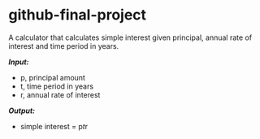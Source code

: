 # github-final-project

A calculator that calculates simple interest given principal, annual rate of interest and time period in years.

***Input:***

* p, principal amount
* t, time period in years
* r, annual rate of interest

***Output:***

* simple interest = p*t*r
